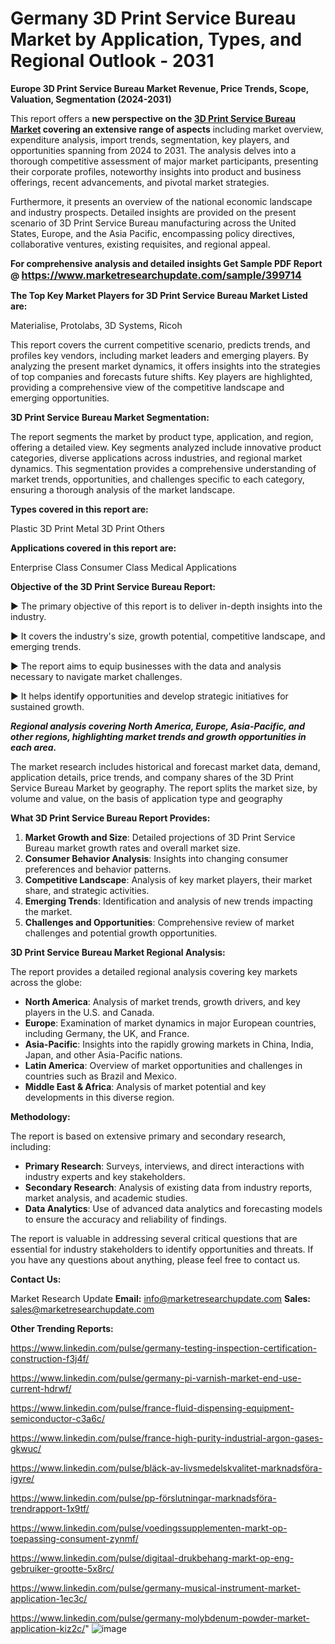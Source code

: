 # Germany 3D Print Service Bureau Market by Application, Types, and Regional Outlook - 2031

<strong>Europe 3D Print Service Bureau Market Revenue, Price Trends, Scope, Valuation, Segmentation (2024-2031)</strong>

This report offers a <strong>new perspective on the <a href=https://www.marketresearchupdate.com/sample/399714>3D Print Service Bureau Market</a> covering an extensive range of aspects</strong> including market overview, expenditure analysis, import trends, segmentation, key players, and opportunities spanning from 2024 to 2031. The analysis delves into a thorough competitive assessment of major market participants, presenting their corporate profiles, noteworthy insights into product and business offerings, recent advancements, and pivotal market strategies.

Furthermore, it presents an overview of the national economic landscape and industry prospects. Detailed insights are provided on the present scenario of 3D Print Service Bureau manufacturing across the United States, Europe, and the Asia Pacific, encompassing policy directives, collaborative ventures, existing requisites, and regional appeal.

<strong>For comprehensive analysis and detailed insights Get Sample PDF Report @ <a href=https://www.marketresearchupdate.com/sample/399714><font size=3 color=#0000ff>https://www.marketresearchupdate.com/sample/399714</font></a></strong>

<strong>The Top Key Market Players for 3D Print Service Bureau Market Listed are:</strong>

Materialise, Protolabs, 3D Systems, Ricoh

This report covers the current competitive scenario, predicts trends, and profiles key vendors, including market leaders and emerging players. By analyzing the present market dynamics, it offers insights into the strategies of top companies and forecasts future shifts. Key players are highlighted, providing a comprehensive view of the competitive landscape and emerging opportunities.

<strong>3D Print Service Bureau Market Segmentation:</strong>

The report segments the market by product type, application, and region, offering a detailed view. Key segments analyzed include innovative product categories, diverse applications across industries, and regional market dynamics. This segmentation provides a comprehensive understanding of market trends, opportunities, and challenges specific to each category, ensuring a thorough analysis of the market landscape.

<strong>Types covered in this report are:</strong>

Plastic 3D Print
Metal 3D Print
Others

<strong>Applications covered in this report are:</strong>

Enterprise Class
Consumer Class
Medical Applications

<strong>Objective of the 3D Print Service Bureau Report:</strong>

▶ The primary objective of this report is to deliver in-depth insights into the industry.

▶ It covers the industry's size, growth potential, competitive landscape, and emerging trends.

▶ The report aims to equip businesses with the data and analysis necessary to navigate market challenges.

▶ It helps identify opportunities and develop strategic initiatives for sustained growth.

<strong><em>Regional analysis covering North America, Europe, Asia-Pacific, and other regions, highlighting market trends and growth opportunities in each area.</em></strong>

The market research includes historical and forecast market data, demand, application details, price trends, and company shares of the 3D Print Service Bureau Market by geography. The report splits the market size, by volume and value, on the basis of application type and geography

<strong>What 3D Print Service Bureau Report Provides:</strong>
<ol>
  <li><strong>Market Growth and Size</strong>: Detailed projections of 3D Print Service Bureau market growth rates and overall market size.</li>
  <li><strong>Consumer Behavior Analysis</strong>: Insights into changing consumer preferences and behavior patterns.</li>
  <li><strong>Competitive Landscape</strong>: Analysis of key market players, their market share, and strategic activities.</li>
  <li><strong>Emerging Trends</strong>: Identification and analysis of new trends impacting the market.</li>
  <li><strong>Challenges and Opportunities</strong>: Comprehensive review of market challenges and potential growth opportunities.</li>
</ol>

<strong>3D Print Service Bureau Market Regional Analysis:</strong>

The report provides a detailed regional analysis covering key markets across the globe:
<ul>
  <li><strong>North America</strong>: Analysis of market trends, growth drivers, and key players in the U.S. and Canada.</li>
  <li><strong>Europe</strong>: Examination of market dynamics in major European countries, including Germany, the UK, and France.</li>
  <li><strong>Asia-Pacific</strong>: Insights into the rapidly growing markets in China, India, Japan, and other Asia-Pacific nations.</li>
  <li><strong>Latin America</strong>: Overview of market opportunities and challenges in countries such as Brazil and Mexico.</li>
  <li><strong>Middle East &amp; Africa</strong>: Analysis of market potential and key developments in this diverse region.</li>
</ul>

<strong>Methodology:</strong>

The report is based on extensive primary and secondary research, including:
<ul>
  <li><strong>Primary Research</strong>: Surveys, interviews, and direct interactions with industry experts and key stakeholders.</li>
  <li><strong>Secondary Research</strong>: Analysis of existing data from industry reports, market analysis, and academic studies.</li>
  <li><strong>Data Analytics</strong>: Use of advanced data analytics and forecasting models to ensure the accuracy and reliability of findings.</li>
</ul>
The report is valuable in addressing several critical questions that are essential for industry stakeholders to identify opportunities and threats. If you have any questions about anything, please feel free to contact us.

<strong>Contact Us:</strong>

Market Research Update
<strong>Email:</strong> info@marketresearchupdate.com
<strong>Sales:</strong> sales@marketresearchupdate.com

<strong>Other Trending Reports:</strong>

<a href=https://www.linkedin.com/pulse/germany-testing-inspection-certification-construction-f3j4f/>https://www.linkedin.com/pulse/germany-testing-inspection-certification-construction-f3j4f/</a>

<a href=https://www.linkedin.com/pulse/germany-pi-varnish-market-end-use-current-hdrwf/>https://www.linkedin.com/pulse/germany-pi-varnish-market-end-use-current-hdrwf/</a>

<a href=https://www.linkedin.com/pulse/france-fluid-dispensing-equipment-semiconductor-c3a6c/>https://www.linkedin.com/pulse/france-fluid-dispensing-equipment-semiconductor-c3a6c/</a>

<a href=https://www.linkedin.com/pulse/france-high-purity-industrial-argon-gases-gkwuc/>https://www.linkedin.com/pulse/france-high-purity-industrial-argon-gases-gkwuc/</a>

<a href=https://www.linkedin.com/pulse/bläck-av-livsmedelskvalitet-marknadsföra-igyre/>https://www.linkedin.com/pulse/bläck-av-livsmedelskvalitet-marknadsföra-igyre/</a>

<a href=https://www.linkedin.com/pulse/pp-förslutningar-marknadsföra-trendrapport-1x9tf/>https://www.linkedin.com/pulse/pp-förslutningar-marknadsföra-trendrapport-1x9tf/</a>

<a href=https://www.linkedin.com/pulse/voedingssupplementen-markt-op-toepassing-consument-zynmf/>https://www.linkedin.com/pulse/voedingssupplementen-markt-op-toepassing-consument-zynmf/</a>

<a href=https://www.linkedin.com/pulse/digitaal-drukbehang-markt-op-eng-gebruiker-grootte-5x8rc/>https://www.linkedin.com/pulse/digitaal-drukbehang-markt-op-eng-gebruiker-grootte-5x8rc/</a>

<a href=https://www.linkedin.com/pulse/germany-musical-instrument-market-application-1ec3c/>https://www.linkedin.com/pulse/germany-musical-instrument-market-application-1ec3c/</a>

<a href=https://www.linkedin.com/pulse/germany-molybdenum-powder-market-application-kiz2c/>https://www.linkedin.com/pulse/germany-molybdenum-powder-market-application-kiz2c/</a>"
![image](https://github.com/user-attachments/assets/fd237206-e17c-4fa8-a85f-e263b3a1580b)

